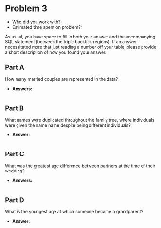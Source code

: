 # Problem 3
- Who did you work with?:
- Estimated time spent on problem?:

As usual, you have space to fill in both your answer and the accompanying SQL statement (between the triple backtick regions). If an answer necessitated more that just reading a number off your table, please provide a short description of how you found your answer.

## Part A
How many married couples are represented in the data?
- **Answers:**
```sql

```

## Part B
What names were duplicated throughout the family tree, where individuals were given the name name despite being different individuals?
- **Answer:**
```sql

```

## Part C
What was the greatest age difference between partners at the time of their wedding?
- **Answers:**
```sql

```

## Part D
What is the youngest age at which someone became a grandparent?
- **Answer:**
```sql

```

